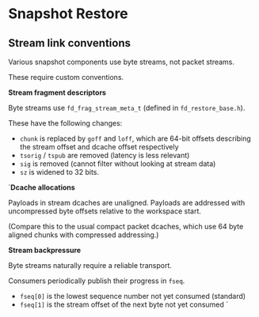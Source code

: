 # Snapshot Restore

## Stream link conventions

Various snapshot components use byte streams, not packet streams.

These require custom conventions.

**Stream fragment descriptors**

Byte streams use `fd_frag_stream_meta_t` (defined in `fd_restore_base.h`).

These have the following changes:
- `chunk` is replaced by `goff` and `loff`, which are 64-bit offsets
  describing the stream offset and dcache offset respectively
- `tsorig` / `tspub` are removed (latency is less relevant)
- `sig` is removed (cannot filter without looking at stream data)
- `sz` is widened to 32 bits.

`**Dcache allocations**

Payloads in stream dcaches are unaligned.  Payloads are addressed with
uncompressed byte offsets relative to the workspace start.

(Compare this to the usual compact packet dcaches, which use 64 byte
aligned chunks with compressed addressing.)

**Stream backpressure**

Byte streams naturally require a reliable transport.

Consumers periodically publish their progress in `fseq`.
- `fseq[0]` is the lowest sequence number not yet consumed (standard)
- `fseq[1]` is the stream offset of the next byte not yet consumed
`
